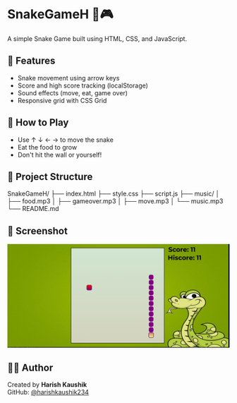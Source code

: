 # SnakeGameH 🐍🎮

A simple Snake Game built using HTML, CSS, and JavaScript.

## 📌 Features

- Snake movement using arrow keys
- Score and high score tracking (localStorage)
- Sound effects (move, eat, game over)
- Responsive grid with CSS Grid

## 🚀 How to Play

- Use ↑ ↓ ← → to move the snake
- Eat the food to grow
- Don't hit the wall or yourself!

## 📂 Project Structure

SnakeGameH/
├── index.html
├── style.css
├── script.js
├── music/
│ ├── food.mp3
│ ├── gameover.mp3
│ ├── move.mp3
│ └── music.mp3
└── README.md

## 📸 Screenshot

![Game Preview](image.png)


## 🧑‍💻 Author

Created by **Harish Kaushik**  
GitHub: [@harishkaushik234](https://github.com/harishkaushik234)
 